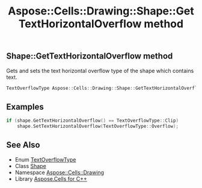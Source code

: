﻿---
title: Aspose::Cells::Drawing::Shape::GetTextHorizontalOverflow method
linktitle: GetTextHorizontalOverflow
second_title: Aspose.Cells for C++ API Reference
description: 'Aspose::Cells::Drawing::Shape::GetTextHorizontalOverflow method. Gets and sets the text horizontal overflow type of the shape which contains text in C++.'
type: docs
weight: 16700
url: /cpp/aspose.cells.drawing/shape/gettexthorizontaloverflow/
---
## Shape::GetTextHorizontalOverflow method


Gets and sets the text horizontal overflow type of the shape which contains text.

```cpp
TextOverflowType Aspose::Cells::Drawing::Shape::GetTextHorizontalOverflow()
```


## Examples


```cpp
if (shape.GetTextHorizontalOverflow() == TextOverflowType::Clip)
    shape.SetTextHorizontalOverflow(TextOverflowType::Overflow);
```

## See Also

* Enum [TextOverflowType](../../textoverflowtype/)
* Class [Shape](../)
* Namespace [Aspose::Cells::Drawing](../../)
* Library [Aspose.Cells for C++](../../../)
